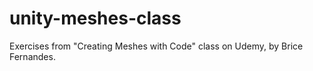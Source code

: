 # unity-meshes-class
Exercises from "Creating Meshes with Code" class on Udemy, by Brice Fernandes.
